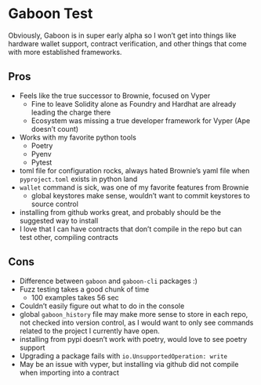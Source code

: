 # Gaboon Test
Obviously, Gaboon is in super early alpha so I won’t get into things like hardware wallet support, contract verification, and other things that come with more established frameworks.

## Pros

- Feels like the true successor to Brownie, focused on Vyper
    - Fine to leave Solidity alone as Foundry and Hardhat are already leading the charge there
    - Ecosystem was missing a true developer framework for Vyper (Ape doesn’t count)
- Works with my favorite python tools
    - Poetry
    - Pyenv
    - Pytest
- toml file for configuration rocks, always hated Brownie’s yaml file when `pyproject.toml` exists in python land
- `wallet` command is sick, was one of my favorite features from Brownie
    - global keystores make sense, wouldn’t want to commit keystores to source control
- installing from github works great, and probably should be the suggested way to install
- I love that I can have contracts that don’t compile in the repo but can test other, compiling contracts

## Cons

- Difference between `gaboon` and `gaboon-cli` packages :)
- Fuzz testing takes a good chunk of time
    - 100 examples takes 56 sec
- Couldn’t easily figure out what to do in the console
- global `gaboon_history` file may make more sense to store in each repo, not checked into version control, as I would want to only see commands related to the project I currently have open.
- installing from pypi doesn’t work with poetry, would love to see poetry support
- Upgrading a package fails with `io.UnsupportedOperation: write`
- May be an issue with vyper, but installing via github did not compile when importing into a contract